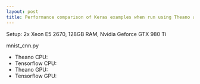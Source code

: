 ```yaml
---
layout: post
title: Performance comparison of Keras examples when run using Theano and Tensorflow
---
```


Setup: 2x Xeon E5 2670, 128GB RAM, Nvidia Geforce GTX 980 Ti

mnist_cnn.py

* Theano CPU:
* Tensorflow CPU:
* Theano GPU:
* Tensorflow GPU:
